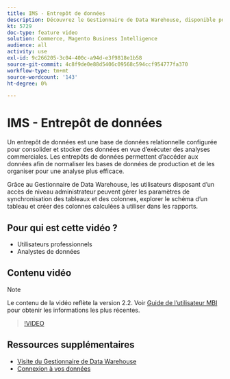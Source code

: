 ```yaml
---
title: IMS - Entrepôt de données
description: Découvrez le Gestionnaire de Data Warehouse, disponible pour les utilisateurs administrateurs dans MBI.
kt: 5729
doc-type: feature video
solution: Commerce, Magento Business Intelligence
audience: all
activity: use
exl-id: 9c266205-3c04-400c-a94d-e3f9818e1b58
source-git-commit: 4c8f9de0e88d5406c09568c594ccf954777fa370
workflow-type: tm+mt
source-wordcount: '143'
ht-degree: 0%

---
```


# IMS - Entrepôt de données

Un entrepôt de données est une base de données relationnelle configurée pour consolider et stocker des données en vue d’exécuter des analyses commerciales. Les entrepôts de données permettent d’accéder aux données afin de normaliser les bases de données de production et de les organiser pour une analyse plus efficace.

Grâce au Gestionnaire de Data Warehouse, les utilisateurs disposant d’un accès de niveau administrateur peuvent gérer les paramètres de synchronisation des tableaux et des colonnes, explorer le schéma d’un tableau et créer des colonnes calculées à utiliser dans les rapports.

## Pour qui est cette vidéo ?

- Utilisateurs professionnels
- Analystes de données

## Contenu vidéo

>[!NOTE]
>
>Le contenu de la vidéo reflète la version 2.2. Voir [Guide de l’utilisateur MBI](https://docs.magento.com/mbi/) pour obtenir les informations les plus récentes.

>[!VIDEO](https://video.tv.adobe.com/v/35984?quality=12&learn=on)

## Ressources supplémentaires

- [Visite du Gestionnaire de Data Warehouse](https://docs.magento.com/mbi/data-analyst/data-warehouse-mgr/tour-dwm.html)
- [Connexion à vos données](https://docs.magento.com/mbi/data-analyst/importing-data/connecting-data/connecting-data.html)
